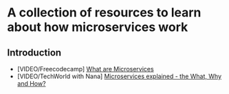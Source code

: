 # A collection of resources to learn about how microservices work


## Introduction
- [VIDEO/Freecodecamp] [What are Microservices](https://www.youtube.com/watch?v=j3XufmvEMiM)
- [VIDEO/TechWorld with Nana] [Microservices explained - the What, Why and How?](https://www.youtube.com/watch?v=rv4LlmLmVWk)
